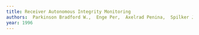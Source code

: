 ```yaml
---
title: Receiver Autonomous Integrity Monitoring
authors:  Parkinson Bradford W.,  Enge Per,  Axelrad Penina,  Spilker Jr. James J.
year: 1996
---
```


